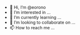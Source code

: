 - 👋 Hi, I’m @eorono
- 👀 I’m interested in ...
- 🌱 I’m currently learning ...
- 💞️ I’m looking to collaborate on ...
- 📫 How to reach me ...

<!---
eorono/eorono is a ✨ special ✨ repository because its `README.md` (this file) appears on your GitHub profile.
You can click the Preview link to take a look at your changes.
--->
